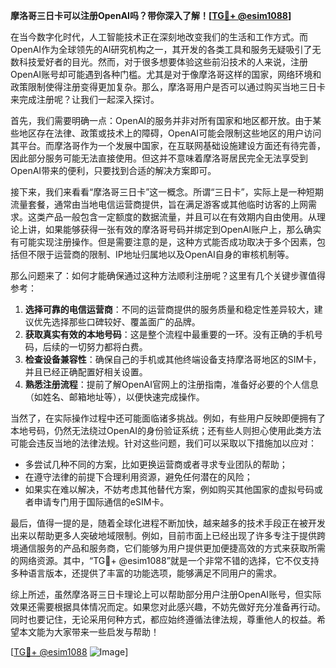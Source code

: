 **摩洛哥三日卡可以注册OpenAI吗？带你深入了解！[[TG💪+ @esim1088](https://t.me/s/esim1088)]**

在当今数字化时代，人工智能技术正在深刻地改变我们的生活和工作方式。而OpenAI作为全球领先的AI研究机构之一，其开发的各类工具和服务无疑吸引了无数科技爱好者的目光。然而，对于很多想要体验这些前沿技术的人来说，注册OpenAI账号却可能遇到各种门槛。尤其是对于像摩洛哥这样的国家，网络环境和政策限制使得注册变得更加复杂。那么，摩洛哥用户是否可以通过购买当地三日卡来完成注册呢？让我们一起深入探讨。

首先，我们需要明确一点：OpenAI的服务并非对所有国家和地区都开放。由于某些地区存在法律、政策或技术上的障碍，OpenAI可能会限制这些地区的用户访问其平台。而摩洛哥作为一个发展中国家，在互联网基础设施建设方面还有待完善，因此部分服务可能无法直接使用。但这并不意味着摩洛哥居民完全无法享受到OpenAI带来的便利，只要找到合适的解决方案即可。

接下来，我们来看看“摩洛哥三日卡”这一概念。所谓“三日卡”，实际上是一种短期流量套餐，通常由当地电信运营商提供，旨在满足游客或其他临时访客的上网需求。这类产品一般包含一定额度的数据流量，并且可以在有效期内自由使用。从理论上讲，如果能够获得一张有效的摩洛哥号码并绑定到OpenAI账户上，那么确实有可能实现注册操作。但是需要注意的是，这种方式能否成功取决于多个因素，包括但不限于运营商的限制、IP地址归属地以及OpenAI自身的审核机制等。

那么问题来了：如何才能确保通过这种方法顺利注册呢？这里有几个关键步骤值得参考：

1. **选择可靠的电信运营商**：不同的运营商提供的服务质量和稳定性差异较大，建议优先选择那些口碑较好、覆盖面广的品牌。
2. **获取真实有效的本地号码**：这是整个流程中最重要的一环。没有正确的手机号码，后续的一切努力都将白费。
3. **检查设备兼容性**：确保自己的手机或其他终端设备支持摩洛哥地区的SIM卡，并且已经正确配置好相关设置。
4. **熟悉注册流程**：提前了解OpenAI官网上的注册指南，准备好必要的个人信息（如姓名、邮箱地址等），以便快速完成操作。

当然了，在实际操作过程中还可能面临诸多挑战。例如，有些用户反映即便拥有了本地号码，仍然无法绕过OpenAI的身份验证系统；还有些人则担心使用此类方法可能会违反当地的法律法规。针对这些问题，我们可以采取以下措施加以应对：

- 多尝试几种不同的方案，比如更换运营商或者寻求专业团队的帮助；
- 在遵守法律的前提下合理利用资源，避免任何潜在的风险；
- 如果实在难以解决，不妨考虑其他替代方案，例如购买其他国家的虚拟号码或者申请专门用于国际通信的eSIM卡。

最后，值得一提的是，随着全球化进程不断加快，越来越多的技术手段正在被开发出来以帮助更多人突破地域限制。例如，目前市面上已经出现了许多专注于提供跨境通信服务的产品和服务商，它们能够为用户提供更加便捷高效的方式来获取所需的网络资源。其中，“TG💪+ @esim1088”就是一个非常不错的选择，它不仅支持多种语言版本，还提供了丰富的功能选项，能够满足不同用户的需求。

综上所述，虽然摩洛哥三日卡理论上可以帮助部分用户注册OpenAI账号，但实际效果还需要根据具体情况而定。如果您对此感兴趣，不妨先做好充分准备再行动。同时也要记住，无论采用何种方式，都应始终遵循法律法规，尊重他人的权益。希望本文能为大家带来一些启发与帮助！

[[TG💪+ @esim1088](https://t.me/s/esim1088) ![Image](https://i.postimg.cc/4NQfJmqS/Snipaste-2025-05-13-00-14-12.png)]